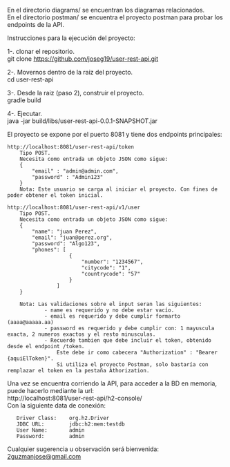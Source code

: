 
En el directorio diagrams/ se encuentran los diagramas relacionados.  
En el directorio postman/ se encuentra el proyecto postman para probar los endpoints de la API.

Instrucciones para la ejecución del proyecto:

1-. clonar el repositorio.  
git clone https://github.com/joseg19/user-rest-api.git

2-. Movernos dentro de la raiz del proyecto.  
cd user-rest-api

3-. Desde la raiz (paso 2), construir el proyecto.  
gradle build

4-. Ejecutar.  
java -jar build/libs/user-rest-api-0.0.1-SNAPSHOT.jar


El proyecto se expone por el puerto 8081 y tiene dos endpoints principales:
	
	http://localhost:8081/user-rest-api/token
		Tipo POST.
		Necesita como entrada un objeto JSON como sigue:
		{
			"email" : "admin@admin.com",
			"password" : "Admin123"
		}
	    Nota: Este usuario se carga al iniciar el proyecto. Con fines de poder obtener el token inicial.
	
	http://localhost:8081/user-rest-api/v1/user
		Tipo POST.
		Necesita como entrada un objeto JSON como sigue:
		{
			"name": "juan Perez", 
			"email": "juan@perez.org", 
			"password": "Algo123", 
			"phones": [ 
						{ 
							"number": "1234567", 
							"citycode": "1",
							"countrycode": "57" 
						}
					] 
		}
		
		Nota: Las validaciones sobre el input seran las siguientes:
				- name es requerido y no debe estar vacío.
				- email es requerido y debe cumplir formarto (aaaa@aaaaa.aa)
				- password es requerido y debe cumplir con: 1 mayuscula exacta, 2 numeros exactos y el resto minusculas.
				- Recuerde tambien que debe incluir el token, obtenido desde el endpoint /token.
				    Este debe ir como cabecera "Authorization" : "Bearer {aquiElToken}".
				    Si utiliza el proyecto Postman, solo bastaría con remplazar el token en la pestaña Athorization.
				    
				    
				    
Una vez se encuentra corriendo la API, para acceder a la BD en memoria, puede hacerlo mediante la url:  
    http://localhost:8081/user-rest-api/h2-console/  
       Con la siguiente data de conexión:  
       
       Driver Class:    org.h2.Driver  
       JDBC URL:        jdbc:h2:mem:testdb  
       User Name:       admin  
       Password:        admin

       
Cualquier sugerencia u observación será bienvenida: 2guzmanjose@gmail.com